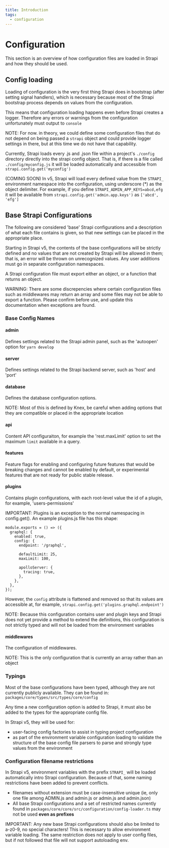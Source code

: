 ```yaml
---
title: Introduction
tags:
  - configuration
---
```


# Configuration

This section is an overview of how configuration files are loaded in Strapi and how they should be used.

## Config loading

Loading of configuration is the very first thing Strapi does in bootstrap (after setting signal handlers), which is necessary because most of the Strapi bootstrap process depends on values from the configuration.

This means that configuration loading happens even before Strapi creates a logger. Therefore any errors or warnings from the configuration unfortunately must output to `console`

NOTE: For now. in theory, we could define some configuration files that do not depend on being passed a `strapi` object and could provide logger settings in there, but at this time we do not have that capability.

Currently, Strapi loads every .js and .json file within a project's `./config` directory directly into the strapi config object. That is, if there is a file called `./config/myconfig.js` it will be loaded automatically and accessible from `strapi.config.get('myconfig')`

(COMING SOON) In v5, Strapi will load every defined value from the `STRAPI_` environment namespace into the configuration, using underscore (\*) as the object delimiter. For example, if you define `STRAPI_ADMIN_APP_KEYS=abcd,efg` it will be available from `strapi.config.get('admin.app.keys')` as `['abcd', 'efg']`

## Base Strapi Configurations

The following are considered 'base' Strapi configurations and a description of what each file contains is given, so that new settings can be placed in the appropriate place.

Starting in Strapi v5, the contents of the base configurations will be strictly defined and no values that are not created by Strapi will be allowed in them; that is, an error will be thrown on unrecognized values. Any user additions must go in separate configuration namespaces.

A Strapi configuration file must export either an object, or a function that returns an object.

WARNING: There are some discrepencies where certain configuration files such as middlewares may return an array and some files may not be able to export a function. Please confirm before use, and update this documentation when exceptions are found.

### Base Config Names

#### admin

Defines settings related to the Strapi admin panel, such as the 'autoopen' option for `yarn develop`

#### server

Defines settings related to the Strapi backend server, such as 'host' and 'port'

#### database

Defines the database configuration options.

NOTE: Most of this is defined by Knex, be careful when adding options that they are compatible or placed in the appropriate location

#### api

Content API configuraiton, for example the 'rest.maxLimit' option to set the maximum `limit` available in a query.

#### features

Feature flags for enabling and configuring future features that would be breaking changes and cannot be enabled by default, or experimental features that are not ready for public stable release.

#### plugins

Contains plugin configurations, with each root-level value the id of a plugin, for example, 'users-permissions'

IMPORTANT: Plugins is an exception to the normal namespacing in config.get(). An example plugins.js file has this shape:

```
module.exports = () => ({
  graphql: {
    enabled: true,
    config: {
      endpoint: '/graphql',

      defaultLimit: 25,
      maxLimit: 100,

      apolloServer: {
        tracing: true,
      },
    },
  },
});
```

However, the `config` attribute is flattened and removed so that its values are accessible at, for example, `strapi.config.get('plugins.graphql.endpoint')`

NOTE: Because this configuration contains user and plugin keys and Strapi does not yet provide a method to extend the definitions, this configuration is not strictly typed and will not be loaded from the environment variables

#### middlewares

The configuration of middlewares.

NOTE: This is the only configuration that is currently an array rather than an object

### Typings

Most of the base configurations have been typed, although they are not currently publicly available. They can be found in: `packages/core/types/src/types/core/config`

Any time a new configuration option is added to Strapi, it must also be added to the types for the appropriate config file.

In Strapi v5, they will be used for:

- user-facing config factories to assist in typing project configuration
- as part of the environment variable configuration loading to validate the structure of the base config file parsers to parse and strongly type values from the environment

### Configuration filename restrictions

In Strapi v5, environment variables with the prefix `STRAPI_` will be loaded automatically intro Strapi configuration. Because of that, some naming restrictions have been added to prevent conflicts.

- filenames without extension must be case-insensitive unique (ie, only one file among ADMIN.js and admin.js or admin.js and admin.json)
- All base Strapi configurations and a set of restricted names currently found in `packages/core/core/src/configuration/config-loader.ts` may not be used **even as prefixes**

IMPORTANT: Any new base Strapi configurations should also be limited to a-z0-9, no special characters! This is necessary to allow environment variable loading. The same restriction does not apply to user config files, but if not followed that file will not support autoloading env.
